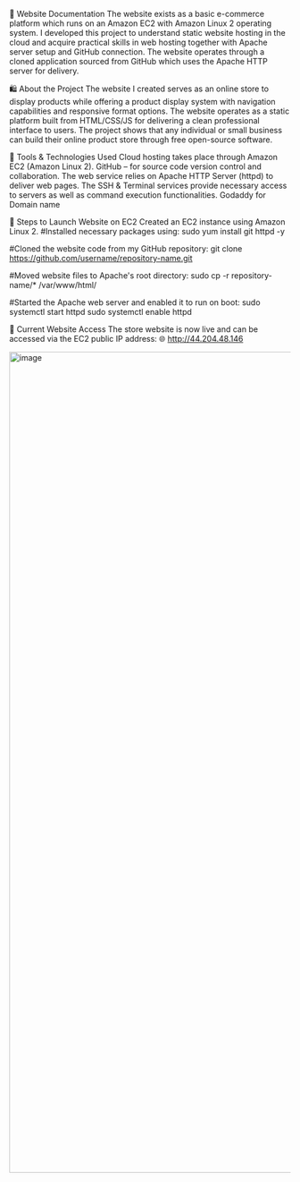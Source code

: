 📄 Website Documentation
The website exists as a basic e-commerce platform which runs on an Amazon EC2 with Amazon Linux 2 operating system. I developed this project to understand static website hosting in the cloud and acquire practical skills in web hosting together with Apache server setup and GitHub connection.
The website operates through a cloned application sourced from GitHub which uses the Apache HTTP server for delivery.

🛍️ About the Project
The website I created serves as an online store to display products while offering a product display system with navigation capabilities and responsive format options. The website operates as a static platform built from HTML/CSS/JS for delivering a clean professional interface to users. The project shows that any individual or small business can build their online product store through free open-source software.

🧰 Tools & Technologies Used
Cloud hosting takes place through Amazon EC2 (Amazon Linux 2).
GitHub – for source code version control and collaboration.
The web service relies on Apache HTTP Server (httpd) to deliver web pages.
The SSH & Terminal services provide necessary access to servers as well as command execution functionalities.
Godaddy for Domain name

🚀 Steps to Launch Website on EC2
Created an EC2 instance using Amazon Linux 2.
#Installed necessary packages using:
sudo yum install git httpd -y

#Cloned the website code from my GitHub repository:
git clone https://github.com/username/repository-name.git

#Moved website files to Apache's root directory:
sudo cp -r repository-name/* /var/www/html/

#Started the Apache web server and enabled it to run on boot:
sudo systemctl start httpd
sudo systemctl enable httpd

🔗 Current Website Access
The store website is now live and can be accessed via the EC2 public IP address:
🌐 http://44.204.48.146




<img width="1468" alt="image" src="https://github.com/user-attachments/assets/f38e51e0-ca02-4f25-aa36-c29f7c6ac535" />



